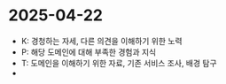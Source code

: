 # 2025-04-22

- K: 경청하는 자세, 다른 의견을 이해하기 위한 노력
- P: 해당 도메인에 대해 부족한 경험과 지식
- T: 도메인을 이해하기 위한 자료, 기존 서비스 조사, 배경 탐구
- 


